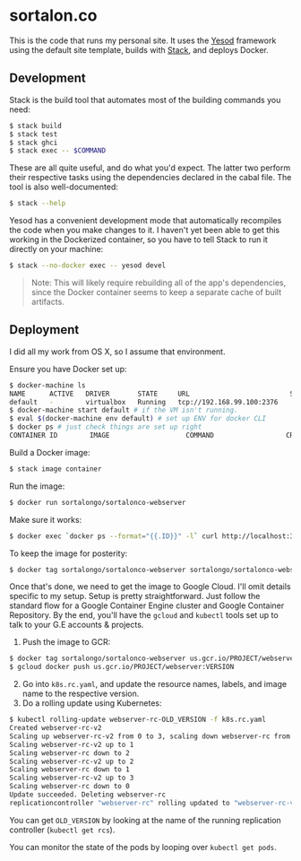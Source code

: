 # sortalon.co

This is the code that runs my personal site. It uses the
[Yesod](http://www.yesodweb.com/page/quickstart) framework using the default
site template, builds with
[Stack](http://docs.haskellstack.org/en/stable/README/), and deploys Docker.

## Development

Stack is the build tool that automates most of the building commands you need:
```bash
$ stack build
$ stack test
$ stack ghci
$ stack exec -- $COMMAND
```
These are all quite useful, and do what you'd expect. The latter two perform
their respective tasks using the dependencies declared in the cabal file. The
tool is also well-documented:
```bash
$ stack --help
```

Yesod has a convenient development mode that automatically recompiles the code
when you make changes to it. I haven't yet been able to get this working in the
Dockerized container, so you have to tell Stack to run it directly on your
machine:
```bash
$ stack --no-docker exec -- yesod devel
```
> Note: This will likely require rebuilding all of the app's dependencies,
> since the Docker container seems to keep a separate cache of built artifacts.

## Deployment

I did all my work from OS X, so I assume that environment.

Ensure you have Docker set up:
```bash
$ docker-machine ls
NAME      ACTIVE   DRIVER       STATE     URL                         SWARM   DOCKER    ERRORS
default   -        virtualbox   Running   tcp://192.168.99.100:2376           v1.10.3
$ docker-machine start default # if the VM isn't running.
$ eval $(docker-machine env default) # set up ENV for docker CLI
$ docker ps # just check things are set up right
CONTAINER ID        IMAGE                   COMMAND                  CREATED             STATUS              PORTS               NAMES
```

Build a Docker image:
```bash
$ stack image container
```

Run the image:
```bash
$ docker run sortalongo/sortalonco-webserver
```

Make sure it works:
```bash
$ docker exec `docker ps --format="{{.ID}}" -l` curl http://localhost:3000/
```

To keep the image for posterity:
```bash
$ docker tag sortalongo/sortalonco-webserver sortalongo/sortalonco-webserver:VERSION
```

Once that's done, we need to get the image to Google Cloud. I'll omit details
specific to my setup. Setup is pretty straightforward. Just follow the standard
flow for a Google Container Engine cluster and Google Container Repository. By
the end, you'll have the `gcloud` and `kubectl` tools set up to talk to your
G.E accounts & projects.

1. Push the image to GCR:
  ```bash
  $ docker tag sortalongo/sortalonco-webserver us.gcr.io/PROJECT/webserver:VERSION
  $ gcloud docker push us.gcr.io/PROJECT/webserver:VERSION
  ```
2. Go into `k8s.rc.yaml`, and update the resource names, labels, and
  image name to the respective version.
3. Do a rolling update using Kubernetes:
  ```bash
  $ kubectl rolling-update webserver-rc-OLD_VERSION -f k8s.rc.yaml
  Created webserver-rc-v2
  Scaling up webserver-rc-v2 from 0 to 3, scaling down webserver-rc from 3 to 0 (keep 3 pods available, don\'t exceed 4 pods)
  Scaling webserver-rc-v2 up to 1
  Scaling webserver-rc down to 2
  Scaling webserver-rc-v2 up to 2
  Scaling webserver-rc down to 1
  Scaling webserver-rc-v2 up to 3
  Scaling webserver-rc down to 0
  Update succeeded. Deleting webserver-rc
  replicationcontroller "webserver-rc" rolling updated to "webserver-rc-v2"
  ```
  You can get `OLD_VERSION` by looking at the name of the running replication
  controller (`kubectl get rcs`).

  You can monitor the state of the pods by looping over `kubectl get pods`.

